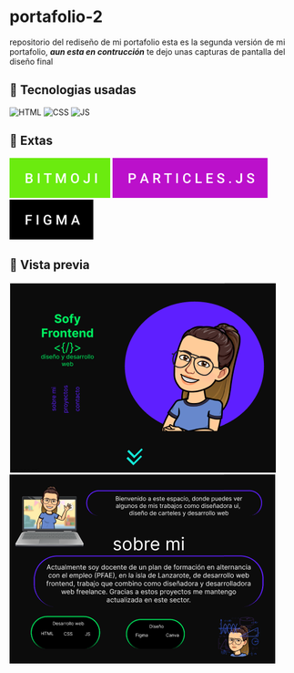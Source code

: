 # portafolio-2
repositorio del rediseño de mi portafolio 
esta es la segunda versión de mi portafolio, **_aun esta en contrucción_** te dejo unas 
capturas de pantalla del diseño final 

## 📍 Tecnologias usadas 

![HTML](https://img.shields.io/badge/html5%20-%23E34F26.svg?&style=for-the-badge&logo=html5&logoColor=white)
![CSS](https://img.shields.io/badge/css3%20-%231572B6.svg?&style=for-the-badge&logo=css3&logoColor=white)
![JS](https://img.shields.io/badge/javascript%20-%23323330.svg?&style=for-the-badge&logo=javascript&logoColor=%23F7DF1E)

## 📍 Extas
![bitmoji](https://github.com/SofyFrontend/portafolio-2/blob/main/img-read/bitmoji.svg)
![particles.js](https://github.com/SofyFrontend/portafolio-2/blob/main/img-read/particles.js.svg)
![figma](https://github.com/SofyFrontend/portafolio-2/blob/main/img-read/figma.svg)


## 📍 Vista previa 
![vista previa](https://github.com/SofyFrontend/portafolio-2/blob/main/vistaprevia1.png)
![vista previa 2](https://github.com/SofyFrontend/portafolio-2/blob/main/vistaprevia2.png)
